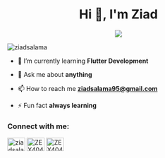 <h1 align="center">Hi 👋, I'm Ziad</h1>

<p align="center">
  <img src="https://readme-typing-svg.herokuapp.com?lines=Flutter+Developer;Aspiring+Learner&center=true&width=500&height=50">
</p>

<p align="left"> <img src="https://komarev.com/ghpvc/?username=ziadsalama95&label=Profile%20views&color=0e75b6&style=flat" alt="ziadsalama" /> </p>

- 🌱 I’m currently learning **Flutter Development**

- 💬 Ask me about **anything**

- 📫 How to reach me **ziadsalama95@gmail.com**

- ⚡ Fun fact **always learning**

<h3 align="left">Connect with me:</h3>
<p align="left">
<a href="https://linkedin.com/in/ziadsalama/" target="blank"><img align="center" src="https://raw.githubusercontent.com/rahuldkjain/github-profile-readme-generator/master/src/images/icons/Social/linked-in-alt.svg" alt="ziadsalama" height="30" width="40" /></a>
<a href="https://fb.com/ZEX404" target="blank"><img align="center" src="https://raw.githubusercontent.com/rahuldkjain/github-profile-readme-generator/master/src/images/icons/Social/facebook.svg" alt="ZEX404" height="30" width="40" /></a>
<a href="https://www.youtube.com/@ZEX404" target="blank"><img align="center" src="https://raw.githubusercontent.com/rahuldkjain/github-profile-readme-generator/master/src/images/icons/Social/youtube.svg" alt="ZEX404" height="30" width="40" /></a>
